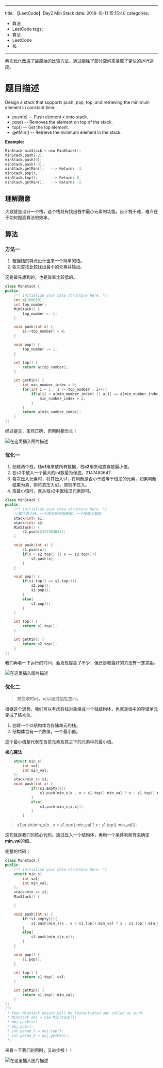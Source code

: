 
---
title: 【LeetCode】Day2 Min Stack
date: 2018-10-11 15:15:40
categories:
- 算法
- LeetCode
tags:
- 算法
- LeetCode
- 栈
---
两次优化改进了最原始的比较方法，通过牺牲了部分空间来换取了更快的运行速度。
<!--more-->
# 题目描述
Design a stack that supports push, pop, top, and retrieving the minimum element in constant time.

- push(x) -- Push element x onto stack.
- pop() -- Removes the element on top of the stack.
- top() -- Get the top element.
- getMin() -- Retrieve the minimum element in the stack.

**Example:**
~~~python
MinStack minStack = new MinStack();
minStack.push(-2);
minStack.push(0);
minStack.push(-3);
minStack.getMin();   --> Returns -3.
minStack.pop();
minStack.top();      --> Returns 0.
minStack.getMin();   --> Returns -2.
~~~
## 理解题意
大致就是设计一个栈，这个栈具有找出栈中最小元素的功能。设计栈不难，难点在于如何提高算法的效率。
## 算法
### 方法一
1. 根据栈的特点设计出来一个简单的栈。
2. 依次查找比较找出最小的元素并输出。

这是最先想到的，也是效率比较低的。
~~~C++
class MinStack {
public:
    /** initialize your data structure here. */
    int a[100010];
    int top_number;
    MinStack() {
        top_number = -1;
    }

    void push(int x) {
        a[++top_number] = x;
    }

    void pop() {
        top_number -= 1;
    }

    int top() {
        return a[top_number];
    }

    int getMin() {
        int min_number_index = 0;
        for(int i = 1 ; i <= top_number ; i++){
            if(a[i] < a[min_number_index] || a[i] == a[min_number_index]){
                min_number_index = i;
            }
        }
        return a[min_number_index];
    }
};
~~~
经过提交，虽然正确，但用时相当长！

![在这里插入图片描述](https://img-blog.csdn.net/20181011181551933?watermark/2/text/aHR0cHM6Ly9ibG9nLmNzZG4ubmV0L3dlaXhpbl80MTI1OTIxMQ==/font/5a6L5L2T/fontsize/400/fill/I0JBQkFCMA==/dissolve/70)
### 优化一
1. 创建两个栈，栈**s1**用来放所有数据，栈**s2**用来动态存放最小值。
2. 在s2中放入一个最大的int数最为保底。2147483647
3. 每次压入元素时，将其压入s1，在判断是否小于或等于栈顶的元素，如果判断结果为真，则将其压入s2，否则不压入。
4. 取最小值时，就从栈s2中取栈顶元素即可。

~~~C++
class MinStack {
public:
    /** initialize your data structure here. */
    //建立两个栈，一个栈存放所有数据，一个栈放小数据
    stack<int> s1;
    stack<int> s2;
    MinStack() {
        s2.push(2147483647);
    }

    void push(int x) {
        s1.push(x);
        if(x < s2.top() || x == s2.top()){
            s2.push(x);
        }
    }

    void pop() {
        if(s1.top() == s2.top()){
            s2.pop();
            s1.pop();
        }
        else{
            s1.pop();
        }
    }

    int top() {
        return s1.top();
    }

    int getMin() {
        return s2.top();
    }
};
~~~
我们再看一下运行的时间，会发现提高了不少，但还是和最好的方法有一定差距。

![在这里插入图片描述](https://img-blog.csdn.net/20181011182424946?watermark/2/text/aHR0cHM6Ly9ibG9nLmNzZG4ubmV0L3dlaXhpbl80MTI1OTIxMQ==/font/5a6L5L2T/fontsize/400/fill/I0JBQkFCMA==/dissolve/70)
### 优化二
> 想换取时间，可以通过牺牲空间。

根据这个思想，我们可以考虑将栈对象换成一个栈结构体，也就是栈中的存储单元变成了结构体。
1. 创建一个以结构体为存储单元的栈。
2. 结构体含有一个数值，一个最小值。

这个最小值是代表在当前元素及其之下的元素中的最小值。

**核心算法**
~~~C++
    struct min_s{
        int val;
        int min_val;
    };
    stack<min_s> s1;
    void push(int x) {
            if(!s1.empty()){
                s1.push(min_s{x , x < s1.top().min_val ? x : s1.top().min_val});
            }
            else{
                s1.push(min_s{x,x});
            }
        }
~~~

> s1.push(min_s{x , x < s1.top().min_val ? x : s1.top().min_val});

这句就是我们的核心代码，通过压入一个结构体，再用一个条件判断符来确定**min_val**的值。

完整的代码：

~~~C++
class MinStack {
public:
    /** initialize your data structure here. */
    struct min_s{
        int val;
        int min_val;
    };
    stack<min_s> s1;
    MinStack() {

    }

    void push(int x) {
        if(!s1.empty()){
            s1.push(min_s{x , x < s1.top().min_val ? x : s1.top().min_val});
        }
        else{
            s1.push(min_s{x,x});
        }
    }

    void pop() {
        s1.pop();
    }

    int top() {
        return s1.top().val;
    }

    int getMin() {
        return s1.top().min_val;
    }
};
/**
 * Your MinStack object will be instantiated and called as such:
 * MinStack obj = new MinStack();
 * obj.push(x);
 * obj.pop();
 * int param_3 = obj.top();
 * int param_4 = obj.getMin();
 */
~~~

来看一下我们的用时，又进步啦！！

![在这里插入图片描述](https://img-blog.csdn.net/2018101119021177?watermark/2/text/aHR0cHM6Ly9ibG9nLmNzZG4ubmV0L3dlaXhpbl80MTI1OTIxMQ==/font/5a6L5L2T/fontsize/400/fill/I0JBQkFCMA==/dissolve/70)

